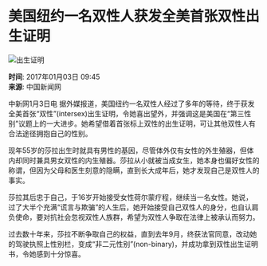 # 美国纽约一名双性人获发全美首张双性出生证明

![出生证明](http://www.chinanews.com/gj/2017/01-03/U595P4T8D8111966F107DT20170103094524.jpg)

**时间**: 2017年01月03日 09:45  
**来源**: 中国新闻网  

中新网1月3日电 据外媒报道，美国纽约一名双性人经过了多年的等待，终于获发全美首张“双性”(intersex)出生证明，令她喜出望外，并强调这是美国在“第三性别”议题上的一大进步。她希望借着首张标上双性的出生证明，可让其他双性人有合法途径拥抱自己的性别。

现年55岁的莎拉出生时就具有男性的基因，尽管体外仅有女性的外生殖器，但体内却同时兼具男女双性的内生殖器。莎拉从小就被当成女生，她本身也偏好女性的称谓，但因为父母和医生刻意的隐瞒，直到长大成年后，她才发现自己是双性人的事实。

莎拉其后忠于自己，于16岁开始接受女性荷尔蒙疗程，继续当一名女性。她说，过了大半个充满“谎言与欺骗”的人生后，她开始接受自己双性人的身分，也自认肩负使命，要对抗社会忽视双性人族群，希望为双性人争取在法律上被承认而努力。

过去数十年来，莎拉不断争取自己的权益，直到去年9月，终获法官同意，改动她的驾驶执照上性别栏，变成“非二元性别”(non-binary)，并成功拿到双性出生证明书，令她感到十分惊喜。